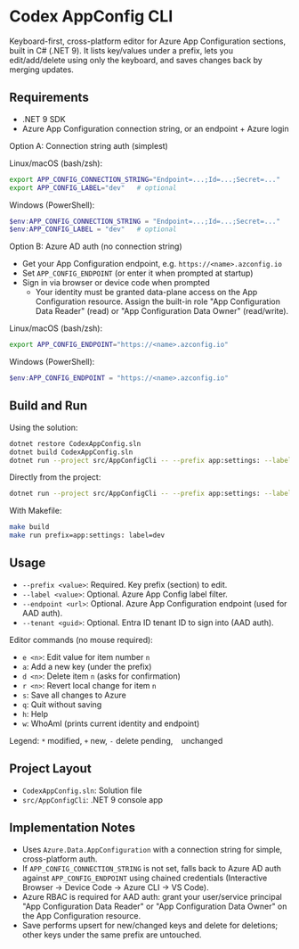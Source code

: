 # Codex AppConfig CLI

Keyboard-first, cross-platform editor for Azure App Configuration sections, built in C# (.NET 9). It lists key/values under a prefix, lets you edit/add/delete using only the keyboard, and saves changes back by merging updates.

## Requirements

- .NET 9 SDK
- Azure App Configuration connection string, or an endpoint + Azure login

Option A: Connection string auth (simplest)

Linux/macOS (bash/zsh):
```bash
export APP_CONFIG_CONNECTION_STRING="Endpoint=...;Id=...;Secret=..."
export APP_CONFIG_LABEL="dev"   # optional
```

Windows (PowerShell):
```powershell
$env:APP_CONFIG_CONNECTION_STRING = "Endpoint=...;Id=...;Secret=..."
$env:APP_CONFIG_LABEL = "dev"   # optional
```

Option B: Azure AD auth (no connection string)

- Get your App Configuration endpoint, e.g. `https://<name>.azconfig.io`
- Set `APP_CONFIG_ENDPOINT` (or enter it when prompted at startup)
- Sign in via browser or device code when prompted
  - Your identity must be granted data-plane access on the App Configuration resource.
    Assign the built-in role "App Configuration Data Reader" (read) or "App Configuration Data Owner" (read/write).

Linux/macOS (bash/zsh):
```bash
export APP_CONFIG_ENDPOINT="https://<name>.azconfig.io"
```

Windows (PowerShell):
```powershell
$env:APP_CONFIG_ENDPOINT = "https://<name>.azconfig.io"
```

## Build and Run

Using the solution:
```bash
dotnet restore CodexAppConfig.sln
dotnet build CodexAppConfig.sln
dotnet run --project src/AppConfigCli -- --prefix app:settings: --label "$APP_CONFIG_LABEL"
```

Directly from the project:
```bash
dotnet run --project src/AppConfigCli -- --prefix app:settings: --label dev
```

With Makefile:
```bash
make build
make run prefix=app:settings: label=dev
```

## Usage

- `--prefix <value>`: Required. Key prefix (section) to edit.
- `--label <value>`: Optional. Azure App Config label filter.
- `--endpoint <url>`: Optional. Azure App Configuration endpoint (used for AAD auth).
- `--tenant <guid>`: Optional. Entra ID tenant ID to sign into (AAD auth).

Editor commands (no mouse required):

- `e <n>`: Edit value for item number `n`
- `a`: Add a new key (under the prefix)
- `d <n>`: Delete item `n` (asks for confirmation)
- `r <n>`: Revert local change for item `n`
- `s`: Save all changes to Azure
- `q`: Quit without saving
- `h`: Help
- `w`: WhoAmI (prints current identity and endpoint)

Legend: `*` modified, `+` new, `-` delete pending, ` ` unchanged

## Project Layout

- `CodexAppConfig.sln`: Solution file
- `src/AppConfigCli`: .NET 9 console app

## Implementation Notes

- Uses `Azure.Data.AppConfiguration` with a connection string for simple, cross-platform auth.
- If `APP_CONFIG_CONNECTION_STRING` is not set, falls back to Azure AD auth against `APP_CONFIG_ENDPOINT` using chained credentials (Interactive Browser → Device Code → Azure CLI → VS Code).
- Azure RBAC is required for AAD auth: grant your user/service principal "App Configuration Data Reader" or "App Configuration Data Owner" on the App Configuration resource.
- Save performs upsert for new/changed keys and delete for deletions; other keys under the same prefix are untouched.
